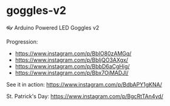 # goggles-v2
:eyeglasses: Arduino Powered LED Goggles v2

Progression:

* https://www.instagram.com/p/BbIO80zAMGq/
* https://www.instagram.com/p/BbIjQO3AXgx/
* https://www.instagram.com/p/BbbD6aCgHig/
* https://www.instagram.com/p/Bbx7OjMADJl/

See it in action: https://www.instagram.com/p/BdbAPY1gKNA/

St. Patrick's Day: https://www.instagram.com/p/BgcRtTAn4yd/
